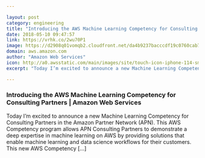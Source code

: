 ```yaml
---

layout: post
category: engineering
title: "Introducing the AWS Machine Learning Competency for Consulting Partners"
date: 2018-05-10 09:47:57
link: https://vrhk.co/2wu70P1
image: https://d2908q01vomqb2.cloudfront.net/da4b9237bacccdf19c0760cab7aec4a8359010b0/2018/05/09/Machine-Learning2_570x245.png
domain: aws.amazon.com
author: "Amazon Web Services"
icon: http://a0.awsstatic.com/main/images/site/touch-icon-iphone-114-smile.png
excerpt: "Today I’m excited to announce a new Machine Learning Competency for Consulting Partners in the Amazon Partner Network (APN). This AWS Competency program allows APN Consulting Partners to demonstrate a deep expertise in machine learning on AWS by providing solutions that enable machine learning and data science workflows for their customers. This new AWS Competency […]"

---
```


### Introducing the AWS Machine Learning Competency for Consulting Partners | Amazon Web Services

Today I’m excited to announce a new Machine Learning Competency for Consulting Partners in the Amazon Partner Network (APN). This AWS Competency program allows APN Consulting Partners to demonstrate a deep expertise in machine learning on AWS by providing solutions that enable machine learning and data science workflows for their customers. This new AWS Competency […]